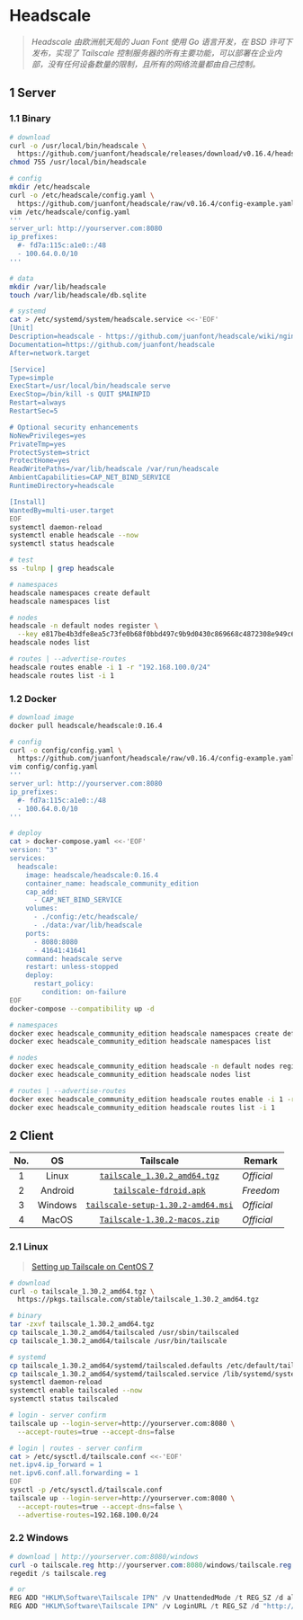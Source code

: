 # Headscale

> *Headscale 由欧洲航天局的 Juan Font 使用 Go 语言开发，在 BSD 许可下发布，实现了 Tailscale 控制服务器的所有主要功能，可以部署在企业内部，没有任何设备数量的限制，且所有的网络流量都由自己控制。*

## 1 Server

### 1.1 Binary

```bash
# download
curl -o /usr/local/bin/headscale \
  https://github.com/juanfont/headscale/releases/download/v0.16.4/headscale_0.16.4_linux_amd64
chmod 755 /usr/local/bin/headscale

# config
mkdir /etc/headscale
curl -o /etc/headscale/config.yaml \
  https://github.com/juanfont/headscale/raw/v0.16.4/config-example.yaml
vim /etc/headscale/config.yaml
'''
server_url: http://yourserver.com:8080
ip_prefixes:
  #- fd7a:115c:a1e0::/48
  - 100.64.0.0/10
'''

# data
mkdir /var/lib/headscale
touch /var/lib/headscale/db.sqlite

# systemd
cat > /etc/systemd/system/headscale.service <<-'EOF'
[Unit]
Description=headscale - https://github.com/juanfont/headscale/wiki/nginx-configuration
Documentation=https://github.com/juanfont/headscale
After=network.target

[Service]
Type=simple
ExecStart=/usr/local/bin/headscale serve
ExecStop=/bin/kill -s QUIT $MAINPID
Restart=always
RestartSec=5

# Optional security enhancements
NoNewPrivileges=yes
PrivateTmp=yes
ProtectSystem=strict
ProtectHome=yes
ReadWritePaths=/var/lib/headscale /var/run/headscale
AmbientCapabilities=CAP_NET_BIND_SERVICE
RuntimeDirectory=headscale

[Install]
WantedBy=multi-user.target
EOF
systemctl daemon-reload
systemctl enable headscale --now
systemctl status headscale

# test
ss -tulnp | grep headscale

# namespaces
headscale namespaces create default
headscale namespaces list

# nodes
headscale -n default nodes register \
  --key e817be4b3dfe8ea5c73fe0b68f0bbd497c9b9d0430c869668c4872308e949c63
headscale nodes list

# routes | --advertise-routes
headscale routes enable -i 1 -r "192.168.100.0/24"
headscale routes list -i 1
```

### 1.2 Docker

```bash
# download image
docker pull headscale/headscale:0.16.4

# config
curl -o config/config.yaml \
  https://github.com/juanfont/headscale/raw/v0.16.4/config-example.yaml
vim config/config.yaml
'''
server_url: http://yourserver.com:8080
ip_prefixes:
  #- fd7a:115c:a1e0::/48
  - 100.64.0.0/10
'''

# deploy
cat > docker-compose.yaml <<-'EOF'
version: "3"
services:
  headscale:
    image: headscale/headscale:0.16.4
    container_name: headscale_community_edition
    cap_add:
      - CAP_NET_BIND_SERVICE
    volumes:
      - ./config:/etc/headscale/
      - ./data:/var/lib/headscale
    ports:
      - 8080:8080
      - 41641:41641
    command: headscale serve
    restart: unless-stopped
    deploy:
      restart_policy:
        condition: on-failure
EOF
docker-compose --compatibility up -d

# namespaces
docker exec headscale_community_edition headscale namespaces create default
docker exec headscale_community_edition headscale namespaces list

# nodes
docker exec headscale_community_edition headscale -n default nodes register --key e817be4b3dfe8ea5c73fe0b68f0bbd497c9b9d0430c869668c4872308e949c63
docker exec headscale_community_edition headscale nodes list

# routes | --advertise-routes
docker exec headscale_community_edition headscale routes enable -i 1 -r "192.168.100.0/24"
docker exec headscale_community_edition headscale routes list -i 1
```

## 2 Client

|No.|OS|Tailscale|Remark|
|:---:|:---:|:---:|-----|
|1|Linux|[`tailscale_1.30.2_amd64.tgz`](https://pkgs.tailscale.com/stable/tailscale_1.30.2_amd64.tgz)|*Official*|
|2|Android|[`tailscale-fdroid.apk`](https://github.com/FZR-forks/tailscale-android)|*Freedom*|
|3|Windows|[`tailscale-setup-1.30.2-amd64.msi`](https://pkgs.tailscale.com/stable/tailscale-setup-1.30.2-amd64.msi)|*Official*|
|4|MacOS|[`Tailscale-1.30.2-macos.zip`](https://pkgs.tailscale.com/stable/Tailscale-1.30.2-macos.zip)|*Official*|

### 2.1 Linux

> [Setting up Tailscale on CentOS 7](https://tailscale.com/kb/1048/install-centos-7/)

```bash
# download
curl -o tailscale_1.30.2_amd64.tgz \
  https://pkgs.tailscale.com/stable/tailscale_1.30.2_amd64.tgz

# binary
tar -zxvf tailscale_1.30.2_amd64.tgz
cp tailscale_1.30.2_amd64/tailscaled /usr/sbin/tailscaled
cp tailscale_1.30.2_amd64/tailscale /usr/bin/tailscale

# systemd
cp tailscale_1.30.2_amd64/systemd/tailscaled.defaults /etc/default/tailscaled
cp tailscale_1.30.2_amd64/systemd/tailscaled.service /lib/systemd/system/tailscaled.service
systemctl daemon-reload
systemctl enable tailscaled --now
systemctl status tailscaled

# login - server confirm
tailscale up --login-server=http://yourserver.com:8080 \
  --accept-routes=true --accept-dns=false

# login | routes - server confirm
cat > /etc/sysctl.d/tailscale.conf <<-'EOF'
net.ipv4.ip_forward = 1
net.ipv6.conf.all.forwarding = 1
EOF
sysctl -p /etc/sysctl.d/tailscale.conf
tailscale up --login-server=http://yourserver.com:8080 \
  --accept-routes=true --accept-dns=false \
  --advertise-routes=192.168.100.0/24
```

### 2.2 Windows

```powershell
# download | http://yourserver.com:8080/windows
curl -o tailscale.reg http://yourserver.com:8080/windows/tailscale.reg
regedit /s tailscale.reg

# or
REG ADD "HKLM\Software\Tailscale IPN" /v UnattendedMode /t REG_SZ /d always
REG ADD "HKLM\Software\Tailscale IPN" /v LoginURL /t REG_SZ /d "http://yourserver.com:8080"
```
